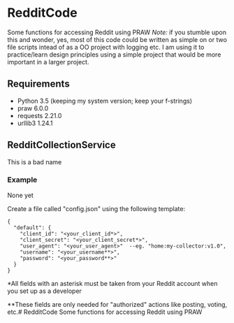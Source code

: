 
# RedditCode
Some functions for accessing Reddit using PRAW
*Note:* if you stumble upon this and wonder, yes, most of this code could be written as simple on or two file scripts
intead of as a OO project with logging etc. I am using it to practice/learn design principles using a simple project
that would be more important in a larger project.

## Requirements
- Python 3.5 (keeping my system version; keep your f-strings)
- praw 6.0.0
- requests 2.21.0
- urllib3 1.24.1

## RedditCollectionService
This is a bad name

### Example
None yet

Create a file called "config.json" using the following template:
```
{
  "default": {
    "client_id": "<your_client_id*>",
    "client_secret": "<your_client_secret*>",
    "user_agent": "<your_user_agent>"  --eg. "home:my-collector:v1.0",
    "username": "<your_username**>",
    "password": "<your_password**>"
  }
}
```

\*All fields with an asterisk must be taken from your Reddit account when you set up as a developer

\**These fields are only needed for "authorized" actions like posting, voting, etc.# RedditCode
Some functions for accessing Reddit using PRAW
